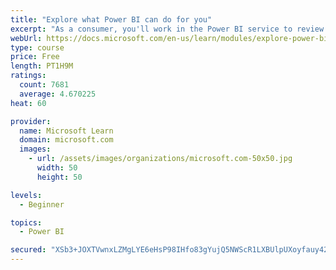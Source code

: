 ```yaml
---
title: "Explore what Power BI can do for you"
excerpt: "As a consumer, you'll work in the Power BI service to review and interact with content that has been shared with you. This module provides the foundational information that you need to work effectively in the Power BI service."
webUrl: https://docs.microsoft.com/en-us/learn/modules/explore-power-bi-service/
type: course
price: Free
length: PT1H9M
ratings:
  count: 7681
  average: 4.670225
heat: 60

provider:
  name: Microsoft Learn
  domain: microsoft.com
  images:
    - url: /assets/images/organizations/microsoft.com-50x50.jpg
      width: 50
      height: 50

levels:
  - Beginner

topics:
  - Power BI

secured: "XSb3+JOXTVwnxLZMgLYE6eHsP98IHfo83gYujQ5NWScR1LXBUlpUXoyfauy42M2WIi/ZDNcrd76eaxCuZC4kYvKy/SE5MBLfiGC9XGYFfRDL5Tm1r+cqW8wovdjRUOWx6havTZ7MmyWTkRX4n/Ty1ev5gkLk8PB88OoL8JMcrCE4H0kD/5FZJ7fKfKjZSd74ZbKpGIGeds9z8t1ADNq5tnul0TZw4KrKOxuWIAy08Zt6DDf1BrJrHoMCXk2ESg4qPEQ7D+0aq/GBPqcsbvuTWks6w3oJpPkl2J7a4jhR/ZEruZyNZgvZAkW4TxUXU1NemMjcDaauB/jOMBRcKwA7w/qL/BF6iv6KS+CovdJWGf2wC4EBFn84lxnbBSPuqKGZA0DjK5acJu/sPSoEppXKYn0ZmiAuEzEN4h4QSaFe3Ig=;M9cA8+CXjl9IKohRZP123w=="
---
```


